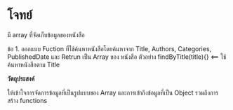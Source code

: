# โจทย์

มี array ที่จัดเก็บข้อมูลของหนังสือ

ข้อ 1. ออกแบบ Fuction ที่ใช้ค้นหาหนังสือโดยค้นหาจาก
 Title, Authors, Categories, PublishedDate 
 และ Retrun เป็น Array ของ หนังสือ
ตัวอย่าง
findByTitle(title){} <== ใช้ค้นหาหนังสือตาม Title

**วัตถุประสงค์**

ให้เข้าใจการจัดการข้อมูลที่เป็นรูปแบบของ Array 
และการเข้าถึงข้อมูลที่เป็น Object รวมถึงการสร้าง functions 
